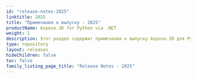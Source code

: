 ```yaml
---
id: "release-notes-2025"
linktitle: 2025
title: "Примечания к выпуску - 2025"
productName: Aspose.3D for Python via .NET
weight: 1
description: Этот раздел содержит примечания к выпуску Aspose.3D для Python через .NET за 2025 год. В этих примечаниях к выпуску мы публикуем список проблем, которые были исправлены в текущей версии, а также любые изменения публичного API и поведения.
type: repository
layout: releases
hideChildren: false
toc: false
family_listing_page_title: "Release Notes - 2025"
---
```


